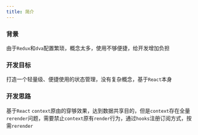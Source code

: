 ```yaml
---
title: 简介
---
```


### 背景

由于`Redux`和`dva`配置繁琐，概念太多，使用不够便捷，给开发增加负担

### 开发目标

打造一个轻量级、便捷使用的状态管理，没有复杂概念，基于`React`本身

### 开发思路

基于`React` `context`原由的穿够效果，达到数据共享目的，但是`context`存在全量`rerender`问题，需要禁止`context`原有`render`行为，通过`hooks`注册订阅方式，按需`rerender`
